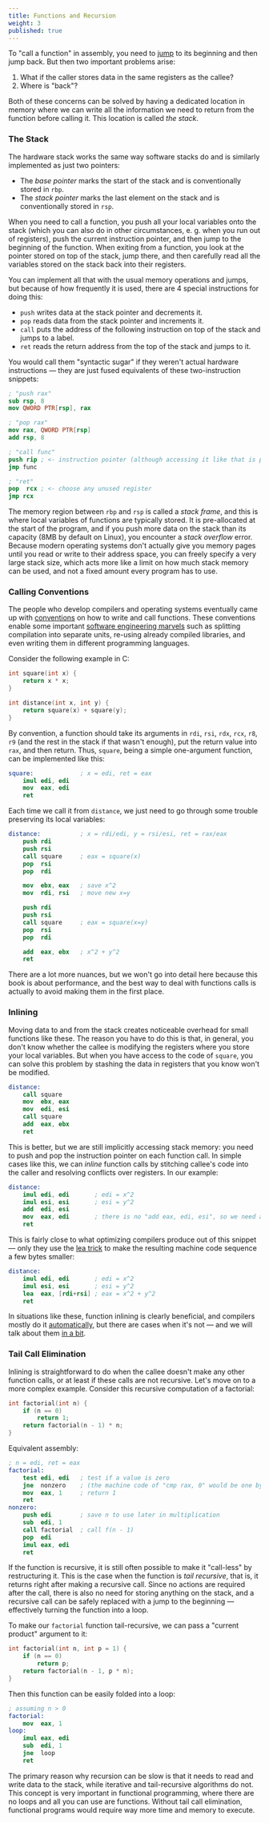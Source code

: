 ```yaml
---
title: Functions and Recursion
weight: 3
published: true
---
```


To "call a function" in assembly, you need to [jump](../loops) to its beginning and then jump back. But then two important problems arise:

1. What if the caller stores data in the same registers as the callee?
2. Where is "back"?

Both of these concerns can be solved by having a dedicated location in memory where we can write all the information we need to return from the function before calling it. This location is called *the stack*.

### The Stack

The hardware stack works the same way software stacks do and is similarly implemented as just two pointers:

- The *base pointer* marks the start of the stack and is conventionally stored in `rbp`.
- The *stack pointer* marks the last element on the stack and is conventionally stored in `rsp`.

When you need to call a function, you push all your local variables onto the stack (which you can also do in other circumstances, e. g. when you run out of registers), push the current instruction pointer, and then jump to the beginning of the function. When exiting from a function, you look at the pointer stored on top of the stack, jump there, and then carefully read all the variables stored on the stack back into their registers.

<!--

Function parameters and local variables are accessed by adding and subtracting, respectively, a constant offset from `ebp`.

ebp itself actually points to the previous frame's base pointer, which enables stack walking in a debugger and viewing other frames local variables to work. Fun things, such as stopping the program and seeing which functions are called by which.

push ebp      ; Preserve current frame pointer
mov ebp, esp  ; Create new frame pointer pointing to current stack top
sub esp, 20   ; allocate 20 bytes worth of locals on stack.

frame pointer omission optimization which you can enable will actually eliminate this and use ebp as another register and access locals directly off of esp, but this makes debugging a bit more difficult since the debugger can no longer directly access the stack frames of earlier function calls.

When a function starts, it executed a *function prologue*: saves the previous base pointer on the stack and sets `rbp = rsp`.

-->

You can implement all that with the usual memory operations and jumps, but because of how frequently it is used, there are 4 special instructions for doing this:

- `push` writes data at the stack pointer and decrements it.
- `pop` reads data from the stack pointer and increments it.
- `call` puts the address of the following instruction on top of the stack and jumps to a label.
- `ret` reads the return address from the top of the stack and jumps to it.

You would call them "syntactic sugar" if they weren't actual hardware instructions — they are just fused equivalents of these two-instruction snippets:

```nasm
; "push rax"
sub rsp, 8
mov QWORD PTR[rsp], rax

; "pop rax"
mov rax, QWORD PTR[rsp]
add rsp, 8

; "call func"
push rip ; <- instruction pointer (although accessing it like that is probably illegal)
jmp func

; "ret"
pop  rcx ; <- choose any unused register
jmp rcx
```

The memory region between `rbp` and `rsp` is called a *stack frame*, and this is where local variables of functions are typically stored. It is pre-allocated at the start of the program, and if you push more data on the stack than its capacity (8MB by default on Linux), you encounter a *stack overflow* error. Because modern operating systems don't actually give you memory pages until you read or write to their address space, you can freely specify a very large stack size, which acts more like a limit on how much stack memory can be used, and not a fixed amount every program has to use.

<!--

It is convenient to save the frame pointer `rbp` at the beginning of a function and replace it with `rsp` — this way, when leaving a function, you could just restore `rbp` and forget about all its local variables. This sequence is called *function prologue* and usually looks somewhat like that (which is often optimized away by the compiler):

```nasm
push rbp     ; preserve the current frame pointer
mov rbp, rsp ; create a new frame pointer pointing to the current top of the stack
sub rsp, 20  ; allocate 20 bytes worth of locals on stack
```

-->

<!--
The memory region dedicated for stack memory (called *stack frame*) is not any different from any other memory region. It is allocated on the start of the program. You could also do tricky stuff, such as 

Functions execute a *prologue* which usually looks somewhat like that:

```nasm
push rbp     ; preserve the current frame pointer
mov rbp, rsp ; create a new frame pointer pointing to the current top of the stack
sub rsp, 20  ; allocate 20 bytes worth of locals on stack
```

Note that the data in the stack is written top-to-bottom. This is just a convention: it could be the other way around. When you need to "leave" a function or a visibility scope such as the body of an `if` or a `for`, you can just increase the stack pointer.

-->

### Calling Conventions

The people who develop compilers and operating systems eventually came up with [conventions](https://wiki.osdev.org/Calling_Conventions) on how to write and call functions. These conventions enable some important [software engineering marvels](/hpc/compilation/stages/) such as splitting compilation into separate units, re-using already compiled libraries, and even writing them in different programming languages.

Consider the following example in C:

```c
int square(int x) {
    return x * x;
}

int distance(int x, int y) {
    return square(x) + square(y);
}
```

<!--

When compiled without any optimization flags, it produces the following assembly:

```nasm
square:
    push    rbp
    mov     rbp, rsp
    mov     DWORD PTR [rbp-4], edi
    mov     eax, DWORD PTR [rbp-4]
    imul    eax, eax
    pop     rbp
    ret
length:
    push    rbp
    mov     rbp, rsp
    push    rbx
    sub     rsp, 8
    mov     DWORD PTR [rbp-12], edi
    mov     DWORD PTR [rbp-16], esi
    mov     eax, DWORD PTR [rbp-12]
    mov     edi, eax
    call    square
    mov     ebx, eax
    mov     eax, DWORD PTR [rbp-16]
    mov     edi, eax
    call    square
    add     eax, ebx
    mov     rbx, QWORD PTR [rbp-8]
    leave
    ret
```
-->

By convention, a function should take its arguments in `rdi`, `rsi`, `rdx`, `rcx`, `r8`, `r9` (and the rest in the stack if that wasn't enough), put the return value into `rax`, and then return. Thus, `square`, being a simple one-argument function, can be implemented like this:

```nasm
square:             ; x = edi, ret = eax
    imul edi, edi
    mov  eax, edi
    ret
```

Each time we call it from `distance`, we just need to go through some trouble preserving its local variables:

```nasm
distance:           ; x = rdi/edi, y = rsi/esi, ret = rax/eax
    push rdi
    push rsi
    call square     ; eax = square(x)
    pop  rsi
    pop  rdi

    mov  ebx, eax   ; save x^2
    mov  rdi, rsi   ; move new x=y

    push rdi
    push rsi
    call square     ; eax = square(x=y)
    pop  rsi
    pop  rdi

    add  eax, ebx   ; x^2 + y^2
    ret
```

There are a lot more nuances, but we won't go into detail here because this book is about performance, and the best way to deal with functions calls is actually to avoid making them in the first place.

### Inlining

Moving data to and from the stack creates noticeable overhead for small functions like these. The reason you have to do this is that, in general, you don't know whether the callee is modifying the registers where you store your local variables. But when you have access to the code of `square`, you can solve this problem by stashing the data in registers that you know won't be modified.

```nasm
distance:
    call square
    mov  ebx, eax
    mov  edi, esi
    call square
    add  eax, ebx
    ret
```

This is better, but we are still implicitly accessing stack memory: you need to push and pop the instruction pointer on each function call. In simple cases like this, we can *inline* function calls by stitching callee's code into the caller and resolving conflicts over registers. In our example:

```nasm
distance:
    imul edi, edi       ; edi = x^2
    imul esi, esi       ; esi = y^2
    add  edi, esi
    mov  eax, edi       ; there is no "add eax, edi, esi", so we need a separate mov
    ret
```

This is fairly close to what optimizing compilers produce out of this snippet — only they use the [lea trick](../assembly) to make the resulting machine code sequence a few bytes smaller:

```nasm
distance:
    imul edi, edi       ; edi = x^2
    imul esi, esi       ; esi = y^2
    lea  eax, [rdi+rsi] ; eax = x^2 + y^2
    ret
```

In situations like these, function inlining is clearly beneficial, and compilers mostly do it [automatically](/hpc/compilation/situational), but there are cases when it's not — and we will talk about them [in a bit](../layout).

### Tail Call Elimination

Inlining is straightforward to do when the callee doesn't make any other function calls, or at least if these calls are not recursive. Let's move on to a more complex example. Consider this recursive computation of a factorial:

```cpp
int factorial(int n) {
    if (n == 0)
        return 1;
    return factorial(n - 1) * n;
}
```

Equivalent assembly:

```nasm
; n = edi, ret = eax
factorial:
    test edi, edi   ; test if a value is zero
    jne  nonzero    ; (the machine code of "cmp rax, 0" would be one byte longer)
    mov  eax, 1     ; return 1
    ret
nonzero:
    push edi        ; save n to use later in multiplication
    sub  edi, 1
    call factorial  ; call f(n - 1)
    pop  edi
    imul eax, edi
    ret
```

If the function is recursive, it is still often possible to make it "call-less" by restructuring it. This is the case when the function is *tail recursive*, that is, it returns right after making a recursive call. Since no actions are required after the call, there is also no need for storing anything on the stack, and a recursive call can be safely replaced with a jump to the beginning — effectively turning the function into a loop.

To make our `factorial` function tail-recursive, we can pass a "current product" argument to it:

```cpp
int factorial(int n, int p = 1) {
    if (n == 0)
        return p;
    return factorial(n - 1, p * n);
}
```

Then this function can be easily folded into a loop:

```nasm
; assuming n > 0
factorial:
    mov  eax, 1
loop:
    imul eax, edi
    sub  edi, 1
    jne  loop
    ret
```

The primary reason why recursion can be slow is that it needs to read and write data to the stack, while iterative and tail-recursive algorithms do not. This concept is very important in functional programming, where there are no loops and all you can use are functions. Without tail call elimination, functional programs would require way more time and memory to execute.
